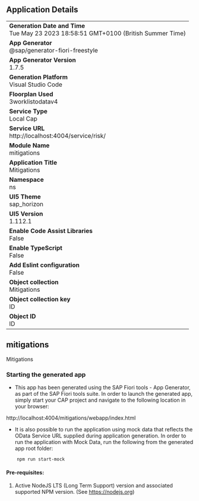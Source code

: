 ## Application Details
|               |
| ------------- |
|**Generation Date and Time**<br>Tue May 23 2023 18:58:51 GMT+0100 (British Summer Time)|
|**App Generator**<br>@sap/generator-fiori-freestyle|
|**App Generator Version**<br>1.7.5|
|**Generation Platform**<br>Visual Studio Code|
|**Floorplan Used**<br>3worklistodatav4|
|**Service Type**<br>Local Cap|
|**Service URL**<br>http://localhost:4004/service/risk/
|**Module Name**<br>mitigations|
|**Application Title**<br>Mitigations|
|**Namespace**<br>ns|
|**UI5 Theme**<br>sap_horizon|
|**UI5 Version**<br>1.112.1|
|**Enable Code Assist Libraries**<br>False|
|**Enable TypeScript**<br>False|
|**Add Eslint configuration**<br>False|
|**Object collection**<br>Mitigations|
|**Object collection key**<br>ID|
|**Object ID**<br>ID|

## mitigations

Mitigations

### Starting the generated app

-   This app has been generated using the SAP Fiori tools - App Generator, as part of the SAP Fiori tools suite.  In order to launch the generated app, simply start your CAP project and navigate to the following location in your browser:

http://localhost:4004/mitigations/webapp/index.html

- It is also possible to run the application using mock data that reflects the OData Service URL supplied during application generation.  In order to run the application with Mock Data, run the following from the generated app root folder:

```
    npm run start-mock
```

#### Pre-requisites:

1. Active NodeJS LTS (Long Term Support) version and associated supported NPM version.  (See https://nodejs.org)


